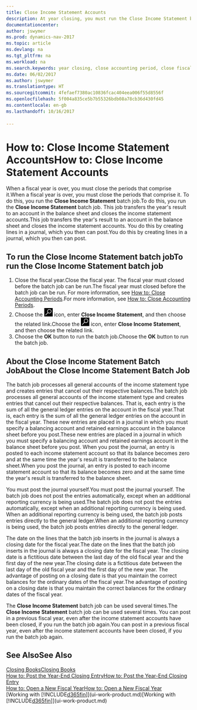 ```yaml
---
title: Close Income Statement Accounts
description: At year closing, you must run the Close Income Statement batch job to close the accounting periods that make up the fiscal year.
documentationcenter: 
author: jswymer
ms.prod: dynamics-nav-2017
ms.topic: article
ms.devlang: na
ms.tgt_pltfrm: na
ms.workload: na
ms.search.keywords: year closing, close accounting period, close fiscal year, bank account detailed trial balance
ms.date: 06/02/2017
ms.author: jswymer
ms.translationtype: HT
ms.sourcegitcommit: 4fefaef7380ac10836fcac404eea006f55d8556f
ms.openlocfilehash: 5f004a835ce5b7b55326bdb08a78cb36d430fd45
ms.contentlocale: en-gb
ms.lasthandoff: 10/16/2017

---
```

# <a name="how-to-close-income-statement-accounts"></a><span data-ttu-id="c155e-103">How to: Close Income Statement Accounts</span><span class="sxs-lookup"><span data-stu-id="c155e-103">How to: Close Income Statement Accounts</span></span>
<span data-ttu-id="c155e-104">When a fiscal year is over, you must close the periods that comprise it.</span><span class="sxs-lookup"><span data-stu-id="c155e-104">When a fiscal year is over, you must close the periods that comprise it.</span></span> <span data-ttu-id="c155e-105">To do this, you run the **Close Income Statement** batch job.</span><span class="sxs-lookup"><span data-stu-id="c155e-105">To do this, you run the **Close Income Statement** batch job.</span></span> <span data-ttu-id="c155e-106">This job transfers the year's result to an account in the balance sheet and closes the income statement accounts.</span><span class="sxs-lookup"><span data-stu-id="c155e-106">This job transfers the year's result to an account in the balance sheet and closes the income statement accounts.</span></span> <span data-ttu-id="c155e-107">You do this by creating lines in a journal, which you then can post.</span><span class="sxs-lookup"><span data-stu-id="c155e-107">You do this by creating lines in a journal, which you then can post.</span></span>

## <a name="to-run-the-close-income-statement-batch-job"></a><span data-ttu-id="c155e-108">To run the Close Income Statement batch job</span><span class="sxs-lookup"><span data-stu-id="c155e-108">To run the Close Income Statement batch job</span></span>
1. <span data-ttu-id="c155e-109">Close the fiscal year.</span><span class="sxs-lookup"><span data-stu-id="c155e-109">Close the fiscal year.</span></span> <span data-ttu-id="c155e-110">The fiscal year must closed before the batch job can be run.</span><span class="sxs-lookup"><span data-stu-id="c155e-110">The fiscal year must closed before the batch job can be run.</span></span> <span data-ttu-id="c155e-111">For more information, see [How to: Close Accounting Periods](year-close-account-periods.md).</span><span class="sxs-lookup"><span data-stu-id="c155e-111">For more information, see [How to: Close Accounting Periods](year-close-account-periods.md).</span></span>
2. <span data-ttu-id="c155e-112">Choose the ![Search for Page or Report](media/ui-search/search_small.png "Search for Page or Report icon") icon, enter **Close Income Statement**, and then choose the related link.</span><span class="sxs-lookup"><span data-stu-id="c155e-112">Choose the ![Search for Page or Report](media/ui-search/search_small.png "Search for Page or Report icon") icon, enter **Close Income Statement**, and then choose the related link.</span></span>
3. <span data-ttu-id="c155e-113">Choose the **OK** button to run the batch job.</span><span class="sxs-lookup"><span data-stu-id="c155e-113">Choose the **OK** button to run the batch job.</span></span>

## <a name="about-the-close-income-statement-batch-job"></a><span data-ttu-id="c155e-114">About the Close Income Statement Batch Job</span><span class="sxs-lookup"><span data-stu-id="c155e-114">About the Close Income Statement Batch Job</span></span>
<span data-ttu-id="c155e-115">The batch job processes all general accounts of the income statement type and creates entries that cancel out their respective balances.</span><span class="sxs-lookup"><span data-stu-id="c155e-115">The batch job processes all general accounts of the income statement type and creates entries that cancel out their respective balances.</span></span> <span data-ttu-id="c155e-116">That is, each entry is the sum of all the general ledger entries on the account in the fiscal year.</span><span class="sxs-lookup"><span data-stu-id="c155e-116">That is, each entry is the sum of all the general ledger entries on the account in the fiscal year.</span></span> <span data-ttu-id="c155e-117">These new entries are placed in a journal in which you must specify a balancing account and retained earnings account in the balance sheet before you post.</span><span class="sxs-lookup"><span data-stu-id="c155e-117">These new entries are placed in a journal in which you must specify a balancing account and retained earnings account in the balance sheet before you post.</span></span> <span data-ttu-id="c155e-118">When you post the journal, an entry is posted to each income statement account so that its balance becomes zero and at the same time the year's result is transferred to the balance sheet.</span><span class="sxs-lookup"><span data-stu-id="c155e-118">When you post the journal, an entry is posted to each income statement account so that its balance becomes zero and at the same time the year's result is transferred to the balance sheet.</span></span>

<span data-ttu-id="c155e-119">You must post the journal yourself.</span><span class="sxs-lookup"><span data-stu-id="c155e-119">You must post the journal yourself.</span></span> <span data-ttu-id="c155e-120">The batch job does not post the entries automatically, except when an additional reporting currency is being used.</span><span class="sxs-lookup"><span data-stu-id="c155e-120">The batch job does not post the entries automatically, except when an additional reporting currency is being used.</span></span> <span data-ttu-id="c155e-121">When an additional reporting currency is being used, the batch job posts entries directly to the general ledger.</span><span class="sxs-lookup"><span data-stu-id="c155e-121">When an additional reporting currency is being used, the batch job posts entries directly to the general ledger.</span></span>

<span data-ttu-id="c155e-122">The date on the lines that the batch job inserts in the journal is always a closing date for the fiscal year.</span><span class="sxs-lookup"><span data-stu-id="c155e-122">The date on the lines that the batch job inserts in the journal is always a closing date for the fiscal year.</span></span> <span data-ttu-id="c155e-123">The closing date is a fictitious date between the last day of the old fiscal year and the first day of the new year.</span><span class="sxs-lookup"><span data-stu-id="c155e-123">The closing date is a fictitious date between the last day of the old fiscal year and the first day of the new year.</span></span> <span data-ttu-id="c155e-124">The advantage of posting on a closing date is that you maintain the correct balances for the ordinary dates of the fiscal year.</span><span class="sxs-lookup"><span data-stu-id="c155e-124">The advantage of posting on a closing date is that you maintain the correct balances for the ordinary dates of the fiscal year.</span></span>

<span data-ttu-id="c155e-125">The **Close Income Statement** batch job can be used several times.</span><span class="sxs-lookup"><span data-stu-id="c155e-125">The **Close Income Statement** batch job can be used several times.</span></span> <span data-ttu-id="c155e-126">You can post in a previous fiscal year, even after the income statement accounts have been closed, if you run the batch job again.</span><span class="sxs-lookup"><span data-stu-id="c155e-126">You can post in a previous fiscal year, even after the income statement accounts have been closed, if you run the batch job again.</span></span>

## <a name="see-also"></a><span data-ttu-id="c155e-127">See Also</span><span class="sxs-lookup"><span data-stu-id="c155e-127">See Also</span></span>
[<span data-ttu-id="c155e-128">Closing Books</span><span class="sxs-lookup"><span data-stu-id="c155e-128">Closing Books</span></span>](year-close-books.md)  
[<span data-ttu-id="c155e-129">How to: Post the Year-End Closing Entry</span><span class="sxs-lookup"><span data-stu-id="c155e-129">How to: Post the Year-End Closing Entry</span></span>](year-how-post-year-end-close-entry.md)  
[<span data-ttu-id="c155e-130">How to: Open a New Fiscal Year</span><span class="sxs-lookup"><span data-stu-id="c155e-130">How to: Open a New Fiscal Year</span></span>](finance-how-open-new-fiscal-year.md)  
<span data-ttu-id="c155e-131">[Working with [!INCLUDE[d365fin](includes/d365fin_md.md)]](ui-work-product.md)</span><span class="sxs-lookup"><span data-stu-id="c155e-131">[Working with [!INCLUDE[d365fin](includes/d365fin_md.md)]](ui-work-product.md)</span></span>

